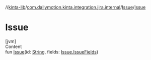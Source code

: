 //[kinta-lib](../../../index.md)/[com.dailymotion.kinta.integration.jira.internal](../index.md)/[Issue](index.md)/[Issue](-issue.md)



# Issue  
[jvm]  
Content  
fun [Issue](-issue.md)(id: [String](https://kotlinlang.org/api/latest/jvm/stdlib/kotlin/-string/index.html), fields: [Issue.IssueFields](-issue-fields/index.md))  



